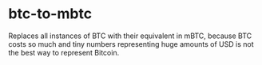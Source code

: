 btc-to-mbtc
=============

Replaces all instances of BTC with their equivalent in mBTC, because BTC costs so much and tiny numbers representing huge amounts of USD is not the best way to represent Bitcoin.